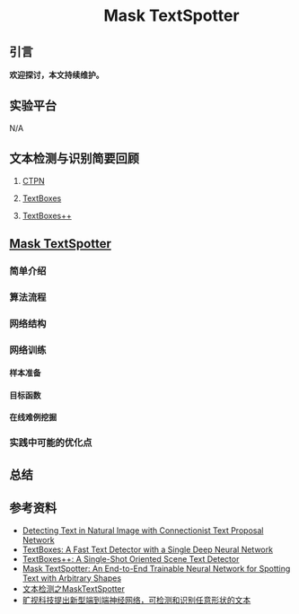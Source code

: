 # 　　　　　　Mask TextSpotter
## 引言

**欢迎探讨，本文持续维护。**

## 实验平台

N/A

## 文本检测与识别简要回顾

1. [CTPN](https://arxiv.org/abs/1609.03605)

2. [TextBoxes](https://arxiv.org/abs/1611.06779v1)

3. [TextBoxes++](https://arxiv.org/abs/1801.02765)

## [Mask TextSpotter](https://arxiv.org/abs/1807.02242)

### 简单介绍

### 算法流程

### 网络结构

### 网络训练

#### 样本准备

#### 目标函数

#### 在线难例挖掘

### 实践中可能的优化点

## 总结

## 参考资料

+ [Detecting Text in Natural Image with Connectionist Text Proposal Network](https://arxiv.org/abs/1609.03605)
+ [TextBoxes: A Fast Text Detector with a Single Deep Neural Network](https://arxiv.org/abs/1611.06779v1)
+ [TextBoxes++: A Single-Shot Oriented Scene Text Detector](https://arxiv.org/abs/1801.02765)
+ [Mask TextSpotter: An End-to-End Trainable Neural Network for Spotting Text with Arbitrary Shapes](https://arxiv.org/abs/1807.02242)
+ [文本检测之MaskTextSpotter](https://zhuanlan.zhihu.com/p/44491270)
+ [旷视科技提出新型端到端神经网络，可检测和识别任意形状的文本](https://zhuanlan.zhihu.com/p/40393967)
